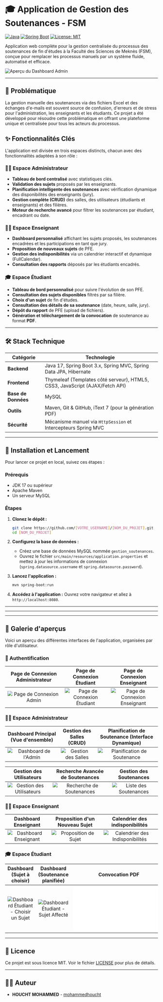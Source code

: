 # 🎓 Application de Gestion des Soutenances - FSM

[![Java](https://img.shields.io/badge/Java-17-blue.svg)](https://www.java.com)
[![Spring Boot](https://img.shields.io/badge/Spring%20Boot-3.x-brightgreen.svg)](https://spring.io/projects/spring-boot)
[![License: MIT](https://img.shields.io/badge/License-MIT-yellow.svg)](https://opensource.org/licenses/MIT)

Application web complète pour la gestion centralisée du processus des soutenances de fin d'études à la Faculté des Sciences de Meknès (FSM), conçue pour remplacer les processus manuels par un système fluide, automatisé et efficace.

![Aperçu du Dashboard Admin](https://i.ibb.co/6P6Xy9h/image.png)

---

## 🚀 Problématique

La gestion manuelle des soutenances via des fichiers Excel et des échanges d'e-mails est souvent source de confusion, d'erreurs et de stress pour l'administration, les enseignants et les étudiants. Ce projet a été développé pour résoudre cette problématique en offrant une plateforme unique et centralisée pour tous les acteurs du processus.

## ✨ Fonctionnalités Clés

L'application est divisée en trois espaces distincts, chacun avec des fonctionnalités adaptées à son rôle :

### 👨‍💼 Espace Administrateur
- **Tableau de bord centralisé** avec statistiques clés.
- **Validation des sujets** proposés par les enseignants.
- **Planification intelligente des soutenances** avec vérification dynamique des disponibilités des enseignants (jury).
- **Gestion complète (CRUD)** des salles, des utilisateurs (étudiants et enseignants) et des filières.
- **Moteur de recherche avancé** pour filtrer les soutenances par étudiant, encadrant ou date.

### 👨‍🏫 Espace Enseignant
- **Dashboard personnalisé** affichant les sujets proposés, les soutenances encadrées et les participations en tant que jury.
- **Proposition de nouveaux sujets** de PFE.
- **Gestion des indisponibilités** via un calendrier interactif et dynamique (FullCalendar).
- **Consultation des rapports** déposés par les étudiants encadrés.

### 🎓 Espace Étudiant
- **Tableau de bord personnalisé** pour suivre l'évolution de son PFE.
- **Consultation des sujets disponibles** filtrés par sa filière.
- **Choix d'un sujet** de fin d'études.
- **Consultation des détails de sa soutenance** (date, heure, salle, jury).
- **Dépôt du rapport** de PFE (upload de fichiers).
- **Génération et téléchargement de la convocation** de soutenance au format **PDF**.

---

## 🛠️ Stack Technique

| Catégorie      | Technologie                                                                  |
|----------------|------------------------------------------------------------------------------|
| **Backend**    | Java 17, Spring Boot 3.x, Spring MVC, Spring Data JPA, Hibernate             |
| **Frontend**   | Thymeleaf (Templates côté serveur), HTML5, CSS3, JavaScript (AJAX/Fetch API) |
| **Base de Données**| MySQL                                                                        |
| **Outils**     | Maven, Git & GitHub, iText 7 (pour la génération PDF)                         |
| **Sécurité**   | Mécanisme manuel via `HttpSession` et Intercepteurs Spring MVC                |

---

## 🏁 Installation et Lancement

Pour lancer ce projet en local, suivez ces étapes :

### Prérequis
- JDK 17 ou supérieur
- Apache Maven
- Un serveur MySQL

### Étapes
1.  **Clonez le dépôt :**
    ```bash
    git clone https://github.com/[VOTRE_USERNAME]/[NOM_DU_PROJET].git
    cd [NOM_DU_PROJET]
    ```
2.  **Configurez la base de données :**
    - Créez une base de données MySQL nommée `gestion_soutenances`.
    - Ouvrez le fichier `src/main/resources/application.properties` et mettez à jour les informations de connexion (`spring.datasource.username` et `spring.datasource.password`).
    
3.  **Lancez l'application :**
    ```bash
    mvn spring-boot:run
    ```
4.  **Accédez à l'application :**
    Ouvrez votre navigateur et allez à `http://localhost:8080`.

---
---

---

## 📸 Galerie d'aperçus

Voici un aperçu des différentes interfaces de l'application, organisées par rôle d'utilisateur.

### 🔑 Authentification
| Page de Connexion Administrateur  | Page de Connexion Étudiant | Page de Connexion Enseignant |
| :-----------------------: | :-----------------------: | :-----------------------: |
| ![][login-admin] | ![][login-etudiant] | ![][login-enseignant] |

### 👨‍💼 Espace Administrateur
| Dashboard Principal (Vue d'ensemble) | Gestion des Salles (CRUD) | Planification de Soutenance (Interface Dynamique) |
| :---: | :---: | :---: |
| ![][admin-dashboard] | ![][admin-salles] | ![][admin-planifier] |

| Gestion des Utilisateurs | Recherche Avancée de Soutenances | Gestion des Soutenances |
| :---: | :---: | :---: |
| ![][admin-utilisateurs] | ![][admin-recherche] | ![][admin-soutenances] |

### 👨‍🏫 Espace Enseignant
| Dashboard Enseignant | Proposition d'un Nouveau Sujet | Calendrier des indisponibilités |
| :---: | :---: | :---: |
| ![][enseignant-dashboard] | ![][enseignant-proposer] | ![][enseignant-calendrier] |

### 🎓 Espace Étudiant
| Dashboard (Sujet à choisir) | Dashboard (Soutenance planifiée) | Convocation PDF |
| :---: | :---: | :---: |
| ![][etudiant-choisir] | ![][etudiant-dashboard] | ![][etudiant-pdf] |

<!-- ====== DÉFINITION DES LIENS D'IMAGES (LI GHADI YKHEDMO) ====== -->
<!-- Remplacez les noms de fichiers par les vôtres s'ils sont différents -->

[login-admin]: aperçu/loginAdmin.png "Page de Connexion Admin"
[login-etudiant]: aperçu/loginEtudiant.png "Page de Connexion Étudiant"
[login-enseignant]: aperçu/loginEnseignant.png "Page de Connexion Enseignant"

[admin-dashboard]: aperçu/dashboardAdmin.png "Dashboard de l'Admin"
[admin-salles]: aperçu/gestionSalles.png "Gestion des Salles"
[admin-planifier]: aperçu/planifierSoutenance.png "Planification de Soutenance"
[admin-utilisateurs]: aperçu/gererEtilisateur.png "Gestion des Utilisateurs"
[admin-recherche]: aperçu/chercherSoutenance.png "Recherche de Soutenances"
[admin-soutenances]: aperçu/gestionSoutenance.png "Liste des Soutenances"

[enseignant-dashboard]: aperçu/dachboardEnseignant.png "Dashboard Enseignant"
[enseignant-proposer]: aperçu/proposerSujet.png "Proposition de Sujet"
[enseignant-calendrier]: aperçu/disponibilite.png "Calendrier des Indisponibilités"

[etudiant-choisir]: aperçu/choisirSujet.png "Dashboard Étudiant - Choisir un Sujet"
[etudiant-dashboard]: aperçu/dachboardEtudiant.png "Dashboard Étudiant - Sujet Affecté"
[etudiant-pdf]: aperçu/convocation.pdf "Exemple de Convocation PDF"
---
## 📜 Licence

Ce projet est sous licence MIT. Voir le fichier [LICENSE](LICENSE) pour plus de détails.

---

## 👨‍💻 Auteur
- **HOUCHT MOHAMMED** - [mohammedhoucht](https://github.com/mohammedhoucht)
